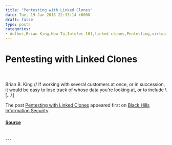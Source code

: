 ```yaml
---
title: "Pentesting with Linked Clones"
date: Tue, 19 Jan 2016 22:33:14 +0000
draft: false
type: posts
categories: 
- Author,Brian King,How-To,InfoSec 101,linked clones,Pentesting,virtual machine,VM
---
```

# Pentesting with Linked Clones

<br/>

<br/>
Brian B. King // If working with several customers at once, or in succession, it would be easy to lose track of whose data you’re looking at, or to include \[…\]

The post [Pentesting with Linked Clones](https://www.blackhillsinfosec.com/pentesting-with-linked-clones/) appeared first on [Black Hills Information Security](https://www.blackhillsinfosec.com).

#### [Source](https://www.blackhillsinfosec.com/pentesting-with-linked-clones/)

<br/>
---
